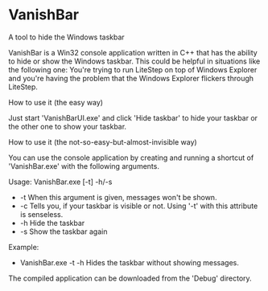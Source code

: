 # VanishBar
A tool to hide the Windows taskbar

VanishBar is a Win32 console application written in C++ that has the ability to hide or show the Windows taskbar. This could be helpful in situations like the following one: You're trying to run LiteStep on top of Windows Explorer and you're having the problem that the Windows Explorer flickers through LiteStep.

How to use it (the easy way)

Just start 'VanishBarUI.exe' and click 'Hide taskbar' to hide your taskbar or the other one to show your taskbar.

How to use it (the not-so-easy-but-almost-invisible way)

You can use the console application by creating and running a shortcut of 'VanishBar.exe' with the following arguments.

Usage: VanishBar.exe [-t] -h/-s

* -t    When this argument is given, messages won't be shown.
* -c    Tells you, if your taskbar is visible or not. Using '-t' with this attribute is senseless.
* -h    Hide the taskbar
* -s    Show the taskbar again

Example:

* VanishBar.exe -t -h   Hides the taskbar without showing messages.

The compiled application can be downloaded from the 'Debug' directory.

